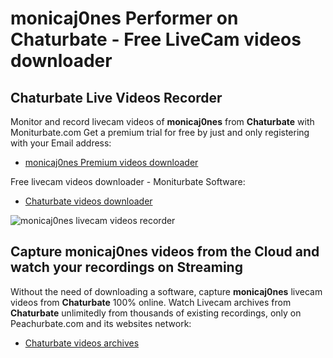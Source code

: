 # monicaj0nes Performer on Chaturbate - Free LiveCam videos downloader

## Chaturbate Live Videos Recorder

Monitor and record livecam videos of **monicaj0nes** from **Chaturbate** with Moniturbate.com
Get a premium trial for free by just and only registering with your Email address:
* [monicaj0nes Premium videos downloader](https://moniturbate.com/request-demo-licence-key.html)

Free livecam videos downloader - Moniturbate Software:
* [Chaturbate videos downloader](https://moniturbate.com/moniturbate-download-software.html)

![monicaj0nes livecam videos recorder](https://peachurnet.com/templates/moniturbate-software.png)


## Capture monicaj0nes videos from the Cloud and watch your recordings on Streaming

Without the need of downloading a software, capture **monicaj0nes** livecam videos from **Chaturbate** 100% online.
Watch Livecam archives from **Chaturbate** unlimitedly from thousands of existing recordings, only on Peachurbate.com and its websites network:
* [Chaturbate videos archives](https://peachurnet.com/)